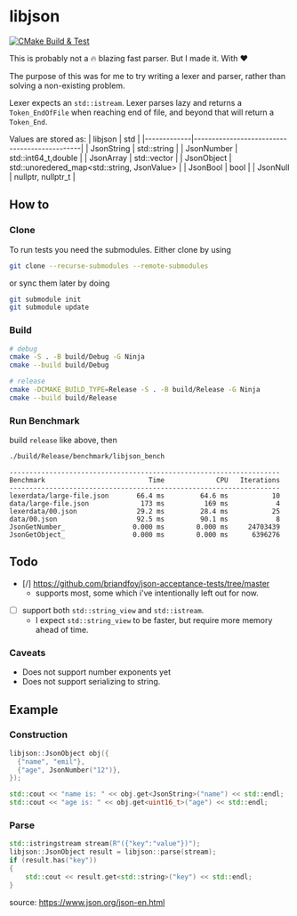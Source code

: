 # libjson

[![CMake Build & Test](https://github.com/emilekberg/libjson/actions/workflows/cmake-build.yml/badge.svg)](https://github.com/emilekberg/libjson/actions/workflows/cmake-build.yml)

This is probably not a :fire: blazing fast parser. But I made it. With :hearts:

The purpose of this was for me to try writing a lexer and parser, rather than solving a non-existing problem.

Lexer expects an `std::istream`. Lexer parses lazy and returns a `Token_EndOfFile` when reaching end of file, and beyond that will return a `Token_End`.

Values are stored as: 
| libjson     | std                                          |
|-------------|----------------------------------------------|
| JsonString  | std::string                                  |
| JsonNumber  | std::int64_t,double                          |
| JsonArray   |  std::vector<JsonValue>                      |
| JsonObject  | std::unoredered_map<std::string, JsonValue>  |
| JsonBool    | bool                                         |
| JsonNull    | nullptr, nullptr_t                           |


## How to 

### Clone

To run tests you need the submodules. Either clone by using 
```bash
git clone --recurse-submodules --remote-submodules
```

or sync them later by doing

```bash
git submodule init
git submodule update
```

### Build

```bash
# debug
cmake -S . -B build/Debug -G Ninja
cmake --build build/Debug

# release
cmake -DCMAKE_BUILD_TYPE=Release -S . -B build/Release -G Ninja
cmake --build build/Release
```

### Run Benchmark

build `release` like above, then
```bash
./build/Release/benchmark/libjson_bench
```

```
--------------------------------------------------------------------
Benchmark                          Time             CPU   Iterations
--------------------------------------------------------------------
lexerdata/large-file.json       66.4 ms         64.6 ms           10
data/large-file.json             173 ms          169 ms            4
lexerdata/00.json               29.2 ms         28.4 ms           25
data/00.json                    92.5 ms         90.1 ms            8
JsonGetNumber_                 0.000 ms        0.000 ms     24703439
JsonGetObject_                 0.000 ms        0.000 ms      6396276
```

## Todo

- [/] https://github.com/briandfoy/json-acceptance-tests/tree/master
  - supports most, some which i've intentionally left out for now.
- [ ] support both `std::string_view` and `std::istream`.
  - I expect `std::string_view` to be faster, but require more memory ahead of time.

### Caveats

- Does not support number exponents yet
- Does not support serializing to string.

## Example

### Construction
```cpp
libjson::JsonObject obj({
  {"name", "emil"},
  {"age", JsonNumber("12")},
});

std::cout << "name is: " << obj.get<JsonString>("name") << std::endl;
std::cout << "age is: " << obj.get<uint16_t>("age") << std::endl;
```


### Parse
```cpp
std::istringstream stream(R"({"key":"value"})");
libjson::JsonObject result = libjson::parse(stream);
if (result.has("key"))
{
    std::cout << result.get<std::string>("key") << std::endl;
}
```

source: https://www.json.org/json-en.html

